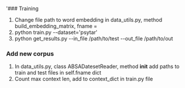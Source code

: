 '### Training

1) Change file path to word embedding in data_utils.py, method build_embedding_matrix, fname =  
2) python train.py --dataset='psytar'
3) python get_results.py --in_file /path/to/test --out_file /path/to/out

### Add new corpus
1) In data_utils.py, class ABSADatesetReader, method __init__ add paths to train and test files in self.fname dict
2) Count max context len, add to context_dict in train.py file